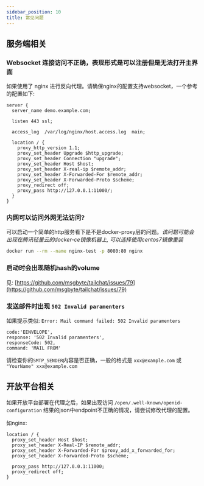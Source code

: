 ```yaml
---
sidebar_position: 10
title: 常见问题
---
```


## 服务端相关

### Websocket 连接访问不正确，表现形式是可以注册但是无法打开主界面

如果使用了 nginx 进行反向代理。请确保nginx的配置支持websocket，一个参考的配置如下:

```
server {
  server_name demo.example.com;

  listen 443 ssl;

  access_log  /var/log/nginx/host.access.log  main;

  location / {
    proxy_http_version 1.1;
    proxy_set_header Upgrade $http_upgrade;
    proxy_set_header Connection "upgrade";
    proxy_set_header Host $host;
    proxy_set_header X-real-ip $remote_addr;
    proxy_set_header X-Forwarded-For $remote_addr;
    proxy_set_header X-Forwarded-Proto $scheme;
    proxy_redirect off;
    proxy_pass http://127.0.0.1:11000/;
  }
}
```

### 内网可以访问外网无法访问?

可以启动一个简单的http服务看下是不是docker-proxy层的问题。*该问题可能会出现在腾讯轻量云的docker-ce镜像机器上, 可以选择使用centos7镜像重装*

```bash
docker run --rm --name nginx-test -p 8080:80 nginx
```

### 启动时会出现随机hash的volume

见: [https://github.com/msgbyte/tailchat/issues/79](https://github.com/msgbyte/tailchat/issues/79)

### 发送邮件时出现 `502 Invalid paramenters`

如果提示类似: `Error: Mail command failed: 502 Invalid paramenters`

```
code:'EENVELOPE',
response: '502 Invalid paramenters',
responseCode: 502,
command: 'MAIL FROM'
```

请检查你的`SMTP_SENDER`内容是否正确，一般的格式是 `xxx@example.com` 或 `"YourName" xxx@example.com`

## 开放平台相关

如果开放平台部署在代理之后，如果出现访问 `/open/.well-known/openid-configuration` 结果的json中endpoint不正确的情况，请尝试修改代理的配置。

如nginx:

```
location / {
  proxy_set_header Host $host;
  proxy_set_header X-Real-IP $remote_addr;
  proxy_set_header X-Forwarded-For $proxy_add_x_forwarded_for;
  proxy_set_header X-Forwarded-Proto $scheme;

  proxy_pass http://127.0.0.1:11000;
  proxy_redirect off;
}
```
